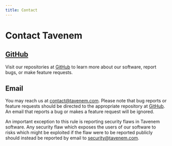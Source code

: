 ```yaml
---
title: Contact
---
```

Contact Tavenem
==
## [GitHub](https://github.com/Tavenem)
Visit our repositories at [GitHub](https://github.com/Tavenem) to learn more about our software, report bugs, or make feature requests.

## Email
You may reach us at <a href="mailto:contact@tavenem.com">contact@tavenem.com</a>. Please note that bug reports or feature requests should be directed to the appropriate repository at [GitHub](https://github.com/Tavenem). An email that reports a bug or makes a feature request will be ignored.

An important exception to this rule is reporting security flaws in Tavenem software. Any security flaw which exposes the users of our software to risks which might be exploited if the flaw were to be reported publicly should instead be reported by email to <a href="mailto:security@tavenem.com">security@tavenem.com</a>.